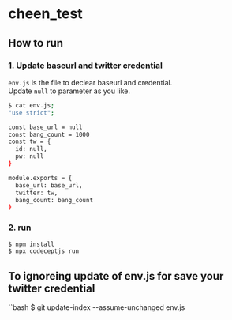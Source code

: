 # cheen_test

## How to run

### 1. Update baseurl and twitter credential

`env.js` is the file to declear baseurl and credential.  
Update `null` to parameter as you like.

```bash
$ cat env.js;
"use strict";

const base_url = null
const bang_count = 1000
const tw = {
  id: null,
  pw: null
}

module.exports = {
  base_url: base_url,
  twitter: tw,
  bang_count: bang_count
}
```

### 2. run

```bash
$ npm install
$ npx codeceptjs run
```

## To ignoreing update of env.js for save your twitter credential

``bash
$ git update-index --assume-unchanged env.js
```
